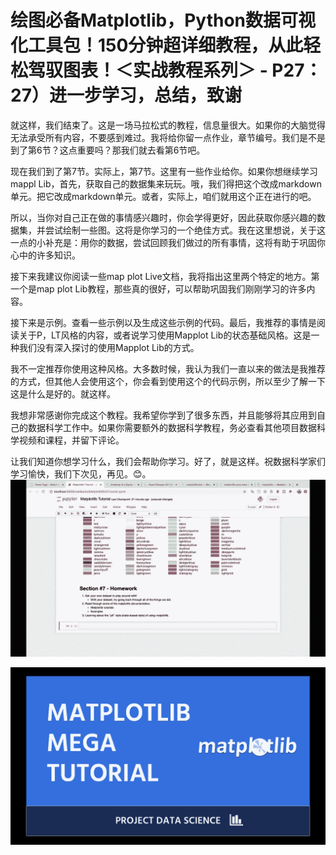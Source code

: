 # 绘图必备Matplotlib，Python数据可视化工具包！150分钟超详细教程，从此轻松驾驭图表！＜实战教程系列＞ - P27：27）进一步学习，总结，致谢 

就这样，我们结束了。这是一场马拉松式的教程，信息量很大。如果你的大脑觉得无法承受所有内容，不要感到难过。我将给你留一点作业，章节编号。我们是不是到了第6节？这点重要吗？那我们就去看第6节吧。

现在我们到了第7节。实际上，第7节。这里有一些作业给你。如果你想继续学习mappl Lib，首先，获取自己的数据集来玩玩。哦，我们得把这个改成markdown单元。把它改成markdown单元。或者，实际上，咱们就用这个正在进行的吧。

所以，当你对自己正在做的事情感兴趣时，你会学得更好，因此获取你感兴趣的数据集，并尝试绘制一些图。这将是你学习的一个绝佳方式。我在这里想说，关于这一点的小补充是：用你的数据，尝试回顾我们做过的所有事情，这将有助于巩固你心中的许多知识。

接下来我建议你阅读一些map plot Live文档，我将指出这里两个特定的地方。第一个是map plot Lib教程，那些真的很好，可以帮助巩固我们刚刚学习的许多内容。

接下来是示例。查看一些示例以及生成这些示例的代码。最后，我推荐的事情是阅读关于P，LT风格的内容，或者说学习使用Mapplot Lib的状态基础风格。这是一种我们没有深入探讨的使用Mapplot Lib的方式。

我不一定推荐你使用这种风格。大多数时候，我认为我们一直以来的做法是我推荐的方式，但其他人会使用这个，你会看到使用这个的代码示例，所以至少了解一下这是什么是好的。就这样。

我想非常感谢你完成这个教程。我希望你学到了很多东西，并且能够将其应用到自己的数据科学工作中。如果你需要额外的数据科学教程，务必查看其他项目数据科学视频和课程，并留下评论。

让我们知道你想学习什么，我们会帮助你学习。好了，就是这样。祝数据科学家们学习愉快，我们下次见，再见。😊。![](img/817ad3dcc88440f4950c40080f45e424_1.png)

![](img/817ad3dcc88440f4950c40080f45e424_2.png)
